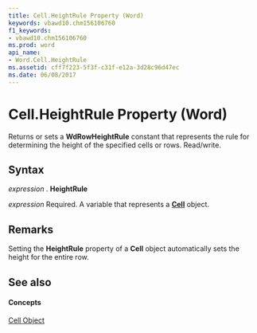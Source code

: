 ```yaml
---
title: Cell.HeightRule Property (Word)
keywords: vbawd10.chm156106760
f1_keywords:
- vbawd10.chm156106760
ms.prod: word
api_name:
- Word.Cell.HeightRule
ms.assetid: cff7f223-5f3f-c31f-e12a-3d28c96d47ec
ms.date: 06/08/2017
---
```



# Cell.HeightRule Property (Word)

Returns or sets a **WdRowHeightRule** constant that represents the rule for determining the height of the specified cells or rows. Read/write.


## Syntax

 _expression_ . **HeightRule**

 _expression_ Required. A variable that represents a **[Cell](cell-object-word.md)** object.


## Remarks

Setting the **HeightRule** property of a **Cell** object automatically sets the height for the entire row.


## See also


#### Concepts


[Cell Object](cell-object-word.md)


